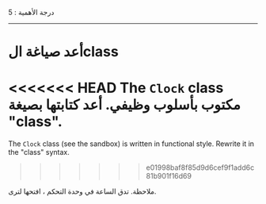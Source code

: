 درجة الأهمية : 5

---

# أعد صياغة الclass

<<<<<<< HEAD
The `Clock` class مكتوب بأسلوب وظيفي. أعد كتابتها بصيغة "class".
=======
The `Clock` class (see the sandbox) is written in functional style. Rewrite it in the "class" syntax.
>>>>>>> e01998baf8f85d9d6cef9f1add6c81b901f16d69

ملاحظة. تدق الساعة في وحدة التحكم ، افتحها لترى.